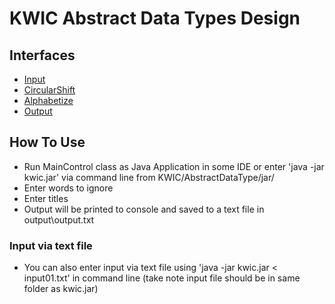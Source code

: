 # KWIC Abstract Data Types Design
## Interfaces
* [Input](../AbstractDataType/src/main/java/kwic/Input.java)
* [CircularShift](../AbstractDataType/src/main/java/kwic/CircularShift.java)
* [Alphabetize](../AbstractDataType/src/main/java/kwic/Alphabetize.java)
* [Output](../AbstractDataType/src/main/java/kwic/Output.java)

## How To Use
 * Run MainControl class as Java Application in some IDE or enter 'java -jar kwic.jar' via command line from KWIC/AbstractDataType/jar/
 * Enter words to ignore
 * Enter titles
 * Output will be printed to console and saved to a text file in output\output.txt
 
 ### Input via text file
  * You can also enter input via text file using 'java -jar kwic.jar < input01.txt' in command line (take note input file should be in same folder as kwic.jar)

